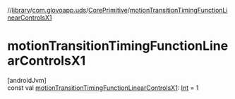 //[library](../../../index.md)/[com.glovoapp.uds](../index.md)/[CorePrimitive](index.md)/[motionTransitionTimingFunctionLinearControlsX1](motion-transition-timing-function-linear-controls-x1.md)

# motionTransitionTimingFunctionLinearControlsX1

[androidJvm]\
const val [motionTransitionTimingFunctionLinearControlsX1](motion-transition-timing-function-linear-controls-x1.md): [Int](https://kotlinlang.org/api/latest/jvm/stdlib/kotlin/-int/index.html) = 1
